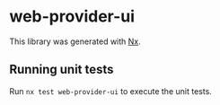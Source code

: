 # web-provider-ui

This library was generated with [Nx](https://nx.dev).

## Running unit tests

Run `nx test web-provider-ui` to execute the unit tests.
